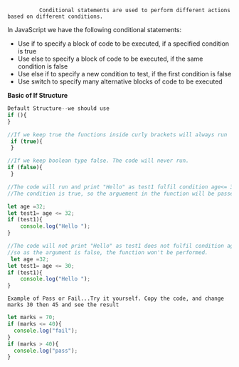               Conditional statements are used to perform different actions based on different conditions.

In JavaScript we have the following conditional statements:

* Use if to specify a block of code to be executed, if a specified condition is true
* Use else to specify a block of code to be executed, if the same condition is false
* Use else if to specify a new condition to test, if the first condition is false
* Use switch to specify many alternative blocks of code to be executed










**Basic of If Structure**
```js
Default Structure--we should use 
if (){
}

//If we keep true the functions inside curly brackets will always run
 if (true){
 }

//If we keep boolean type false. The code will never run.
if (false){
 }
```
 
 
 ```js
 //The code will run and print "Hello" as test1 fulfil condition age<= 32.
 //The condition is true, so the arguement in the function will be passed and run the code.
 
 let age =32;
 let test1= age <= 32;
 if (test1){
     console.log("Hello ");
 }
 
 //The code will not print "Hello" as test1 does not fulfil condition age <= 30. 
 //so as the argument is false, the function won't be performed.
  let age =32;
 let test1= age <= 30;
 if (test1){
     console.log("Hello ");
 }
 
 ```
 
 `Example of Pass or Fail...Try it yourself. Copy the code, and change marks 30 then 45 and see the result`
  ```js
  let marks = 70;
  if (marks <= 40){
    console.log("fail");
  }
  if (marks > 40){
    console.log("pass");
  }
 ```
